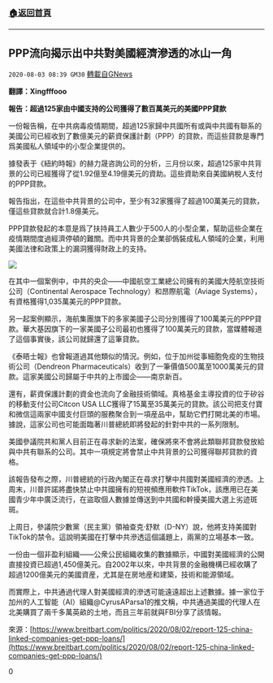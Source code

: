 ###  [:house:返回首頁](https://github.com/ourhimalayas/txt)
---

## PPP流向揭示出中共對美國經濟滲透的冰山一角
`2020-08-03 08:39 GM30` [轉載自GNews](https://gnews.org/zh-hant/283963/)

**翻譯：Xingfffooo**

**報告：超過125家由中國支持的公司獲得了數百萬美元的美國PPP貸款**

一份報告稱，在中共病毒疫情期間，超過125家歸中共國所有或與中共國有聯系的美國公司已經收到了數億美元的薪資保護計劃（PPP）的貸款，而這些貸款是專門爲美國私人領域中的小型企業提供的。

據發表于《紐約時報》的赫力晟咨詢公司的分析，三月份以來，超過125家中共背景的公司已經獲得了從1.92億至4.19億美元的資助。這些資助來自美國納稅人支付的PPP貸款。

報告指出，在這些中共背景的公司中，至少有32家獲得了超過100萬美元的貸款，僅這些貸款就合計1.8億美元。

PPP貸款發起的本意是爲了扶持員工人數少于500人的小型企業，幫助這些企業在疫情期間度過經濟停頓的難關。而中共背景的企業卻僞裝成私人領域的企業，利用美國法律和政策上的漏洞獲得財政上的支持。

![](https://s3.amazonaws.com/gnews-media-offload/wp-content/uploads/2020/08/03083519/a4cf242f5cfe4b6ebfd7f605b70ea3ae.jpg)

在其中一個案例中，中共的央企——中國航空工業總公司擁有的美國大陸航空技術公司（Continental Aerospace Technology）和昂際航電（Aviage Systems），有資格獲得1,035萬美元的PPP貸款。

另一起案例顯示，海航集團旗下的多家美國子公司分別獲得了100萬美元的PPP貸款。華大基因旗下的一家美國子公司最初也獲得了100萬美元的貸款，當媒體報道了這個事實後，該公司就歸還了這筆貸款。

《泰晤士報》也曾報道過其他類似的情況。例如，位于加州從事細胞免疫的生物技術公司（Dendreon Pharmaceuticals）收到了一筆價值500萬至1000萬美元的貸款。這家美國公司歸屬于中共的上市國企——南京新百。

還有，薪資保護計劃的資金也流向了金融技術領域。真格基金主導投資的位于矽谷的移動支付公司Citcon USA LLC獲得了15萬至35萬美元的貸款。該公司把支付寶和微信這兩家中國支付巨頭的服務聚合到一項産品中，幫助它們打開北美的市場。據說，這家公司也可能面臨著川普總統即將發起的針對中共的一系列限制。

美國參議院共和黨人目前正在尋求新的法案，確保將來不會將此類聯邦貸款發放給與中共有聯系的公司。其中一項規定將會禁止中共背景的公司獲得聯邦貸款的資格。

該報告發布之際，川普總統的行政內閣正在尋求打擊中共國對美國經濟的滲透。上周末，川普許諾將盡快禁止中共國擁有的短視頻應用軟件TikTok，該應用已在美國青少年中廣泛流行，在盜取個人數據並傳送到中共國和幹擾美國大選上劣迹斑斑。

上周日，參議院少數黨（民主黨）領袖查克·舒默（D-NY）說，他將支持美國對TikTok的禁令。這說明美國在打擊中共滲透這個議題上，兩黨的立場基本一致。

一份由一個非盈利組織——公衆公民組織收集的數據顯示，中國對美國經濟的公開直接投資已超過1,450億美元。自2002年以來，中共背景的金融機構已經收購了超過1200億美元的美國資産，尤其是在房地産和建築，技術和能源領域。

而實際上，中共通過代理人對美國經濟的滲透可能遠遠超出上述數據。據一家位于加州的人工智能（AI）組織@CyrusAParsa1的推文稱，中共通過美國的代理人在北美購買了兩千多萬英畝的土地，而且三年前就與FBI分享了該情報。

來源：[https://www.breitbart.com/politics/2020/08/02/report-125-china-linked-companies-get-ppp-loans/](https://www.breitbart.com/politics/2020/08/02/report-125-china-linked-companies-get-ppp-loans/)

0
